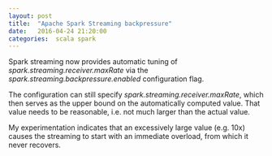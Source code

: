 ```yaml
---
layout: post
title:  "Apache Spark Streaming backpressure"
date:   2016-04-24 21:20:00
categories:  scala spark
---
```


Spark streaming now provides automatic tuning of _spark.streaming.receiver.maxRate_ via the _spark.streaming.backpressure.enabled_ configuration flag. 

The configuration can still specify _spark.streaming.receiver.maxRate_, which then serves as the upper bound on the 
automatically computed value. That value needs to be reasonable, i.e. not much larger than the actual value. 

My experimentation indicates that an excessively large value (e.g. 10x) causes the streaming to start with an immediate overload,
from which it never recovers. 

